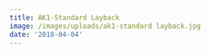 ```yaml
---
title: AK1-Standard Layback
image: /images/uploads/ak1-standard layback.jpg
date: '2018-04-04'
---
```


